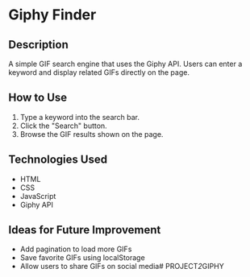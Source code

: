 # Giphy Finder

## Description
A simple GIF search engine that uses the Giphy API. Users can enter a keyword and display related GIFs directly on the page.

## How to Use
1. Type a keyword into the search bar.
2. Click the "Search" button.
3. Browse the GIF results shown on the page.

## Technologies Used
- HTML
- CSS
- JavaScript
- Giphy API

## Ideas for Future Improvement
- Add pagination to load more GIFs
- Save favorite GIFs using localStorage
- Allow users to share GIFs on social media#   P R O J E C T _ 2 _ G I P H Y  
 